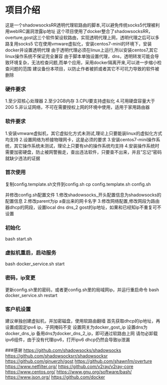 # 项目介绍
这是一个shadowsocksRR透明代理软路由的脚本,可以避免传统socks5代理被利用webIRC漏洞泄露ip地址
这个项目使用了docker整合了shadowsocksRR，overture,gost这三个软件架设软路由，实现透明代理上网，透明代理之后可以多路复用socks5
它在使用vmware虚拟化，安装centos7-mini的环境下，安装docker并设置透明代理
由于透明代理必须在linux上运行,所以安装centos7,其它linux操作系统不保证完全兼容
由于脚本单独设置代理，dns，透明转发可能会导致环境复杂，无法检查问题,而单个应用，采用docker隔离开来,可以进一步缩小检查问题的范围
建议备份本项目，以防止作者被抓或者其它不可坑力导致的软件被删除



### 硬件要求
1.至少双核心处理器
2.至少2GB内存
3.CPU要支持虚拟化
4.可用硬盘容量大于20G
5.非认证网络，不可在需要授权上网的环境中使用，适用于家用路由器

### 软件要求
1.安装vmware虚拟机，其它虚拟化方式未测试,理论上只要能装linux的虚拟化方式均支持
2.设置网络为桥接物理网卡，这是必须的要求
3.安装centos7-mini操作系统，其它操作系统未测试，理论上只要有sh的操作系统均支持
4.安装操作系统时需要加密硬盘，防止被网警搬走，查出违法软件，只要查不出来，并且”忘记“密码就缺少违法的证据

### 首次使用
复制config.template.sh文件到config.sh
cp config.template.sh config.sh

并修改config.sh配置文件
1.修改shadowsocks_开头配置信息为shadowsocks的配置信息
2.修改parent为ip a查出来的网卡名字
3.修改网络配置,修改网段为路由器dhcp的网段，设置local dns dns_2 gost的ip地址，如果和已经知ip不重复可不设置

### 初始化
bash start.sh

### 虚拟机重启，启动服务
bash docker_service.sh start

### 密码，ip变更
更新config.sh里的密码，或者更config.sh里的局域网ip，并运行重启命令
bash docker_service.sh restart


### 客户机设置
建议单独创建虚拟机，并加密磁盘，使用软路由翻墙
首先获取dhcp的ip地址，再设置成固定ipv4
ip，子网掩码不变
设置网关为docker_gost_ip
设置dns为docker_dns_ip
备用dns为docker_dns_2_ip，即可通过软路由上网
请勿必卸载ipv6组件，由于没有代理ipv6，打开ipv6 dhcp仍然会导致ip泄漏


###感谢
https://github.com/shadowsocks/shadowsocks
https://github.com/shadowsocksrr/shadowsocksr
https://github.com/ginuerzh/gost
https://github.com/shawn1m/overture
https://www.netfilter.org/
https://github.com/v2ray/v2ray-core
https://www.centos.org/
https://www.gnu.org/software/bash/
https://www.json.org/
https://github.com/docker





